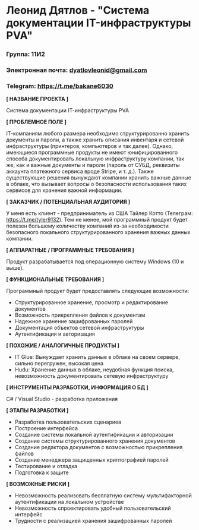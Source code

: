 # Леонид Дятлов - "Система документации IT-инфраструктуры PVA"

### Группа: 11И2
### Электронная почта: dyatlovleonid@gmail.com
### Telegram: https://t.me/bakane6030


**[ НАЗВАНИЕ ПРОЕКТА ]**

Система документации IT-инфраструктуры PVA

**[ ПРОБЛЕМНОЕ ПОЛЕ ]**

IT-компаниям любого размера необходимо структурированно хранить документы и пароли, а также хранить описания инвентаря и сетевой инфраструктуры (принтеров, компьютеров и так далее). 
Однако, имеющиеся программные продукты не имеют юнифицированного способа документировать локальную инфраструктуру компании, так же, как и важные документы и пароли (пароль от СУБД, 
реквизиты аккаунта платежного сервиса вроде Stripe, и т. д.). Также существующие решения вынуждают компании хранить важные данные в облаке, что вызывает вопросы о безопасности использования таких сервисов 
для хранения важной информации.

**[ ЗАКАЗЧИК / ПОТЕНЦИАЛЬНАЯ АУДИТОРИЯ ]**

У меня есть клиент - предприниматель из США Тайлер Котто (Телеграм: https://t.me/tyler9132). Тем не менее, мой программный продукт будет полезен большому количеству компаний из-за 
необходимости безопасного локального структурированного хранения важных данных компании.

**[ АППАРАТНЫЕ / ПРОГРАММНЫЕ ТРЕБОВАНИЯ ]** 

Продукт разрабатывается под операционную систему Windows (10 и выше).

**[ ФУНКЦИОНАЛЬНЫЕ ТРЕБОВАНИЯ ]**

Программный продукт будет предоставлять следующие возможности:
* Структурированное хранение, просмотр и редактирование документов
* Возможность прикрепления файлов к документам
* Надежное хранение зашифрованных паролей
* Документация объектов сетевой инфраструктуры
* Аутентификация и авторизация

**[ ПОХОЖИЕ / АНАЛОГИЧНЫЕ ПРОДУКТЫ ]**

* IT Glue: Вынуждает хранить данные в облаке на своем сервере, сильно перегружен, высокая цена
* Hudu: Хранение данных в облаке, неудобная функция поиска, невозможность документировать сетевую инфраструктуру

**[ ИНСТРУМЕНТЫ РАЗРАБОТКИ, ИНФОРМАЦИЯ О БД ]**

C# / Visual Studio - разработка приложения

**[ ЭТАПЫ РАЗРАБОТКИ ]**

* Разработка пользовательских сценариев
* Построение интерфейса
* Создание системы локальной аутентификации и авторизации
* Создание системы структурированного хранения документов
* Создание редактора документов с возможностью прикрепления файлов
* Создание менеджера защищенных криптографией паролей
* Тестирование и отладка
* Подготовка к защите

**[ ВОЗМОЖНЫЕ РИСКИ ]**

* Невозможность реализовать бесплатную систему мультифакторной аутентификации на локальном устройстве
*	Невозможность спроектировать удобный пользовательский интерфейс
*	Трудности с реализацией хранения зашифрованных паролей
